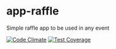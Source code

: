 # app-raffle
Simple raffle app to be used in any event

[![Code Climate](https://codeclimate.com/github/annacruz/app-raffle/badges/gpa.svg)](https://codeclimate.com/github/annacruz/app-raffle)
[![Test Coverage](https://codeclimate.com/github/annacruz/app-raffle/badges/coverage.svg)](https://codeclimate.com/github/annacruz/app-raffle/coverage)
